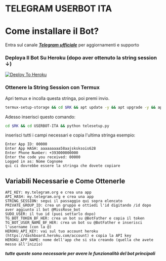 # TELEGRAM USERBOT ITA

# Come installare il Bot?

Entra sul canale ***[Telegram ufficiale](https://t.me/AnonHexoUserBot)*** per aggiornamenti e supporto

### Deploya Il Bot Su Heroku (dopo aver ottenuto la string session ↓)

[![Deploy To Heroku](https://www.herokucdn.com/deploy/button.svg)](https://heroku.com/deploy)

### Ottenere la String Session con Termux

Apri temux e incolla questa stringa, poi premi invio.
```sh
termux-setup-storage && cd $RK && apt update -y && apt upgrade -y && apt install git -y && git clone https://github.com/AlpHyx74/USERBOT-ITA && apt install git python -y && pip install telethon
```

Adesso inserisci questo comando:
```sh
cd $RK && cd USERBOT-ITA && python telesetup.py
```

inserisci tutti i campi necessari e copia l'ultima stringa
esempio:
```
Enter App ID: 00000
Enter App HASH: aaaaaaaaa58aajsksksois628
Enter Phone Number: +393000000000
Enter the code you received: 00000
Logged in as: Nome Cognome
qui ci dovrebbe essere la stringa che dovete copiare
```

## Variabili Necessarie e Come Ottenerle
```
API_KEY: my.telegram.org e crea una app
API_HASH: my.telegram.org e crea una app
STRING_SESSION: segui il passaggio qui sopra elencato
PRIVATE_GROUP_ID: crea un gruppo e ottiedi l'id digitando /id dopo aver aggiunto il bot @MissRose_bot
SUDO_USER: il tuo id (puoi settarlo dopo)
TG_BOT_TOKEN_BF_HER: crea un bot su @BotFather e copia il token
TG_BOT_USER_NAME_BF_HER: crea un bot su @BotFather e inserisci l'username (con la @)
HEROKU_API_KEY: vai sul tuo account heroku (https://dashboard.heroku.com/account) e copia la API key
HEROKU_APP_NAME: nome dell'app che si sta creando (quella che avete messo all'inizio)
```

***tutte queste sono necessarie per avere le funzionalità del bot principali***
